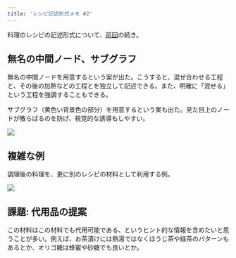 ```yaml
---
title: 'レシピ記述形式メモ #2'
---
```

料理のレシピの記述形式について、[前回](https://r7kamura.com/articles/2022-05-13-mermaid-recipe-memo)の続き。

無名の中間ノード、サブグラフ
--------------

無名の中間ノードを用意するという案が出た。こうすると、混ぜ合わせる工程と、その後の加熱などの工程とを独立して記述できる。また、明確に「混ぜる」という工程を強調することもできる。

サブグラフ（黄色い背景色の部分）を用意するという案も出た。見た目上のノードが散らばるのを防げ、視覚的な誘導もしやすい。

![](https://lh6.googleusercontent.com/o2bww0iSGmy-I70gg7azPxHYTSstulqIrwsHcsOohtvEa7dhK_hf1l0zeQNJfc26hKDL8tag2Lop6MPnL3HuKtkTev1ypzgl_pV-OUkHvYOyBagVmVimKNdnWb0TaGXfB5gMZBmxeGFQiGQEE07m-w)

複雑な例
----

調理後の料理を、更に別のレシピの材料として利用する例。

![](https://lh4.googleusercontent.com/sXuRD68ezO13Lk7qkOIx6IKfTcHfGPPa5VJvWlx4H0Eho2JcQVALHePiaK0Y_QieSIEDBSBxgYbhMSnJGPG-GzwuLLSpCa6wp7CLE2CJFHp1aqE1UpgUiDjlu12Cybj3SGK9gvWsJZGeJbIhnA8VhQ)

課題: 代用品の提案
----------

この材料はこの材料でも代用可能である、というヒント的な情報を含めたいと思うことが多い。例えば、お茶漬けには熱湯ではなくほうじ茶や緑茶のパターンもあるとか、オリゴ糖は蜂蜜や砂糖でも良いとか。
